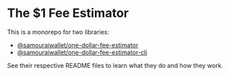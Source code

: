 # The $1 Fee Estimator

This is a monorepo for two libraries:
- [@samouraiwallet/one-dollar-fee-estimator](./packages/estimator)
- [@samouraiwallet/one-dollar-fee-estimator-cli](./packages/estimator-cli)

See their respective README files to learn what they do and how they work.
